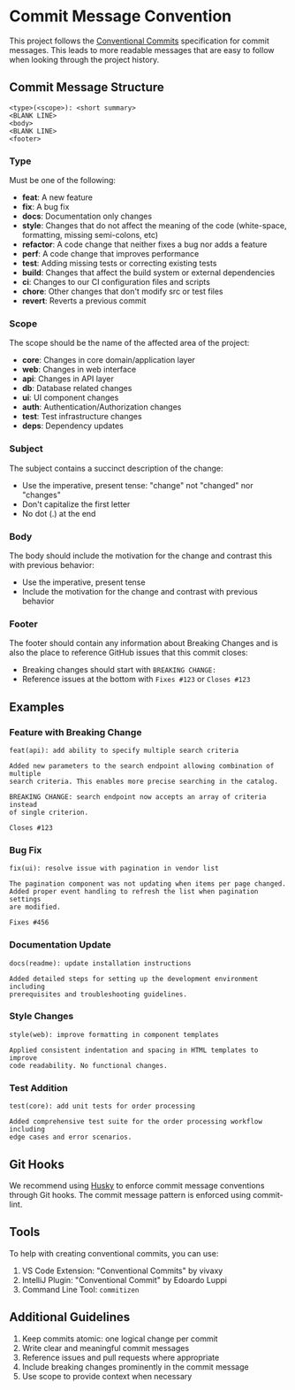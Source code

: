 # Commit Message Convention

This project follows the [Conventional Commits](https://www.conventionalcommits.org/) specification for commit messages. This leads to more readable messages that are easy to follow when looking through the project history.

## Commit Message Structure

```
<type>(<scope>): <short summary>
<BLANK LINE>
<body>
<BLANK LINE>
<footer>
```

### Type

Must be one of the following:

- **feat**: A new feature
- **fix**: A bug fix
- **docs**: Documentation only changes
- **style**: Changes that do not affect the meaning of the code (white-space, formatting, missing semi-colons, etc)
- **refactor**: A code change that neither fixes a bug nor adds a feature
- **perf**: A code change that improves performance
- **test**: Adding missing tests or correcting existing tests
- **build**: Changes that affect the build system or external dependencies
- **ci**: Changes to our CI configuration files and scripts
- **chore**: Other changes that don't modify src or test files
- **revert**: Reverts a previous commit

### Scope

The scope should be the name of the affected area of the project:

- **core**: Changes in core domain/application layer
- **web**: Changes in web interface
- **api**: Changes in API layer
- **db**: Database related changes
- **ui**: UI component changes
- **auth**: Authentication/Authorization changes
- **test**: Test infrastructure changes
- **deps**: Dependency updates

### Subject

The subject contains a succinct description of the change:

- Use the imperative, present tense: "change" not "changed" nor "changes"
- Don't capitalize the first letter
- No dot (.) at the end

### Body

The body should include the motivation for the change and contrast this with previous behavior:

- Use the imperative, present tense
- Include the motivation for the change and contrast with previous behavior

### Footer

The footer should contain any information about Breaking Changes and is also the place to reference GitHub issues that this commit closes:

- Breaking changes should start with `BREAKING CHANGE:`
- Reference issues at the bottom with `Fixes #123` or `Closes #123`

## Examples

### Feature with Breaking Change
```
feat(api): add ability to specify multiple search criteria

Added new parameters to the search endpoint allowing combination of multiple
search criteria. This enables more precise searching in the catalog.

BREAKING CHANGE: search endpoint now accepts an array of criteria instead
of single criterion.

Closes #123
```

### Bug Fix
```
fix(ui): resolve issue with pagination in vendor list

The pagination component was not updating when items per page changed.
Added proper event handling to refresh the list when pagination settings
are modified.

Fixes #456
```

### Documentation Update
```
docs(readme): update installation instructions

Added detailed steps for setting up the development environment including
prerequisites and troubleshooting guidelines.
```

### Style Changes
```
style(web): improve formatting in component templates

Applied consistent indentation and spacing in HTML templates to improve
code readability. No functional changes.
```

### Test Addition
```
test(core): add unit tests for order processing

Added comprehensive test suite for the order processing workflow including
edge cases and error scenarios.
```

## Git Hooks

We recommend using [Husky](https://github.com/typicode/husky) to enforce commit message conventions through Git hooks. The commit message pattern is enforced using commit-lint.

## Tools

To help with creating conventional commits, you can use:

1. VS Code Extension: "Conventional Commits" by vivaxy
2. IntelliJ Plugin: "Conventional Commit" by Edoardo Luppi
3. Command Line Tool: `commitizen`

## Additional Guidelines

1. Keep commits atomic: one logical change per commit
2. Write clear and meaningful commit messages
3. Reference issues and pull requests where appropriate
4. Include breaking changes prominently in the commit message
5. Use scope to provide context when necessary
